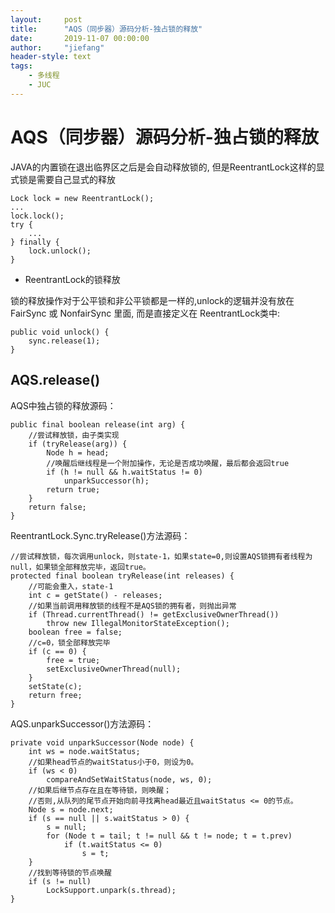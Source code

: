 ```yaml
---
layout:     post
title:      "AQS（同步器）源码分析-独占锁的释放"
date:       2019-11-07 00:00:00
author:     "jiefang"
header-style: text
tags:
    - 多线程
    - JUC
---
```

# AQS（同步器）源码分析-独占锁的释放
JAVA的内置锁在退出临界区之后是会自动释放锁的, 但是ReentrantLock这样的显式锁是需要自己显式的释放
```
Lock lock = new ReentrantLock();
...
lock.lock();
try {
    ...
} finally {
    lock.unlock();
}
```
- ReentrantLock的锁释放

锁的释放操作对于公平锁和非公平锁都是一样的,unlock的逻辑并没有放在 FairSync 或 NonfairSync 里面, 而是直接定义在 ReentrantLock类中:
```
public void unlock() {
    sync.release(1);
}
```
## AQS.release()
AQS中独占锁的释放源码：
```
public final boolean release(int arg) {
    //尝试释放锁，由子类实现
    if (tryRelease(arg)) {
        Node h = head;
        //唤醒后继线程是一个附加操作，无论是否成功唤醒，最后都会返回true
        if (h != null && h.waitStatus != 0)
            unparkSuccessor(h);
        return true;
    }
    return false;
}
```
ReentrantLock.Sync.tryRelease()方法源码：
```
//尝试释放锁，每次调用unlock，则state-1，如果state=0,则设置AQS锁拥有者线程为null，如果锁全部释放完毕，返回true。
protected final boolean tryRelease(int releases) {
    //可能会重入，state-1
    int c = getState() - releases;
    //如果当前调用释放锁的线程不是AQS锁的拥有者，则抛出异常
    if (Thread.currentThread() != getExclusiveOwnerThread())
        throw new IllegalMonitorStateException();
    boolean free = false;
    //c=0，锁全部释放完毕
    if (c == 0) {
        free = true;
        setExclusiveOwnerThread(null);
    }
    setState(c);
    return free;
}
```
AQS.unparkSuccessor()方法源码：
```
private void unparkSuccessor(Node node) {
    int ws = node.waitStatus;
    //如果head节点的waitStatus小于0，则设为0。
    if (ws < 0)
        compareAndSetWaitStatus(node, ws, 0);
    //如果后继节点存在且在等待锁，则唤醒；
    //否则,从队列的尾节点开始向前寻找离head最近且waitStatus <= 0的节点。
    Node s = node.next;
    if (s == null || s.waitStatus > 0) {
        s = null;
        for (Node t = tail; t != null && t != node; t = t.prev)
            if (t.waitStatus <= 0)
                s = t;
    }
    //找到等待锁的节点唤醒
    if (s != null)
        LockSupport.unpark(s.thread);
}
```